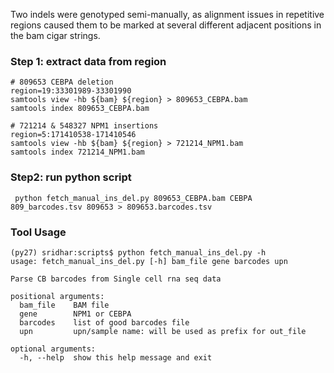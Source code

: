 Two indels were genotyped semi-manually, as alignment issues in repetitive regions caused them to be marked at several different adjacent positions in the bam cigar strings.

### Step 1: extract data from region

    # 809653 CEBPA deletion
    region=19:33301989-33301990
    samtools view -hb ${bam} ${region} > 809653_CEBPA.bam
    samtools index 809653_CEBPA.bam

    # 721214 & 548327 NPM1 insertions
    region=5:171410538-171410546
    samtools view -hb ${bam} ${region} > 721214_NPM1.bam
    samtools index 721214_NPM1.bam

### Step2: run python script

     python fetch_manual_ins_del.py 809653_CEBPA.bam CEBPA 809_barcodes.tsv 809653 > 809653.barcodes.tsv


### Tool Usage
```{shell}
(py27) sridhar:scripts$ python fetch_manual_ins_del.py -h
usage: fetch_manual_ins_del.py [-h] bam_file gene barcodes upn

Parse CB barcodes from Single cell rna seq data

positional arguments:
  bam_file    BAM file
  gene        NPM1 or CEBPA
  barcodes    list of good barcodes file
  upn         upn/sample name: will be used as prefix for out_file

optional arguments:
  -h, --help  show this help message and exit
```
